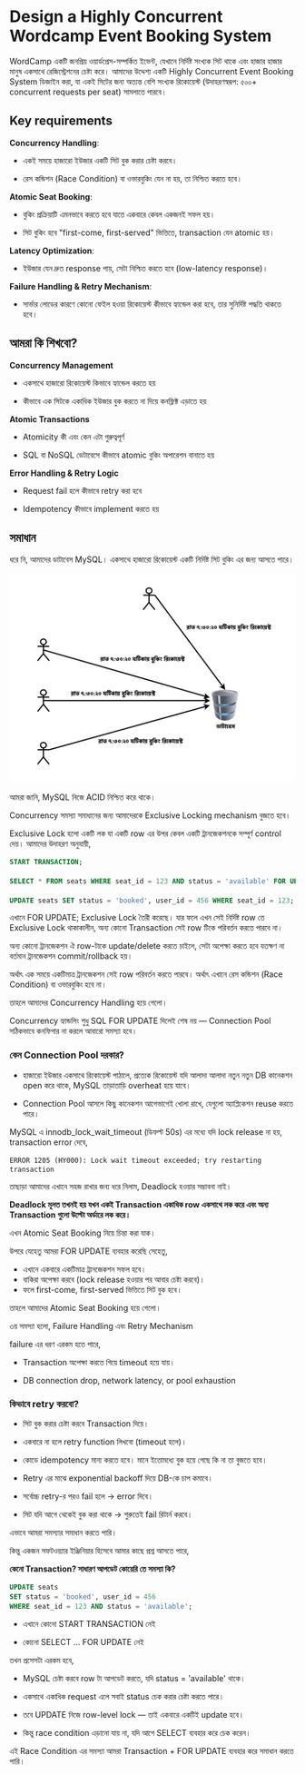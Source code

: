 # Design a Highly Concurrent Wordcamp Event Booking System

WordCamp একটি জনপ্রিয় ওয়ার্ডপ্রেস-সম্পর্কিত ইভেন্ট, যেখানে নির্দিষ্ট সংখ্যক সিট থাকে এবং হাজার হাজার মানুষ একসাথে রেজিস্ট্রেশনের চেষ্টা করে। আমাদের উদ্দেশ্য একটি Highly Concurrent Event Booking System ডিজাইন করা, যা একই সিটের জন্য অত্যন্ত বেশি সংখ্যক রিকোয়েস্ট (উদাহরণস্বরূপ: ৫০০+ concurrent requests per seat) সামলাতে পারবে।

## Key requirements

**Concurrency Handling**:

- একই সময়ে হাজারো ইউজার একটি সিট বুক করার চেষ্টা করবে।

- রেস কন্ডিশন (Race Condition) বা ওভারবুকিং যেন না হয়, তা নিশ্চিত করতে হবে।

**Atomic Seat Booking**:

- বুকিং প্রক্রিয়াটি এমনভাবে করতে হবে যাতে একবারে কেবল একজনই সফল হয়।

- সিট বুকিং হবে "first-come, first-served" ভিত্তিতে, transaction যেন atomic হয়।

**Latency Optimization**:

- ইউজার যেন দ্রুত response পায়, সেটা নিশ্চিত করতে হবে (low-latency response)।

**Failure Handling & Retry Mechanism**:

- সার্ভার লোডের কারণে কোনো ফেইল হওয়া রিকোয়েস্ট কীভাবে হ্যান্ডেল করা হবে, তার সুনির্দিষ্ট পদ্ধতি থাকতে হবে।

## আমরা কি শিখবো?

**Concurrency Management**

- একসাথে হাজারো রিকোয়েস্ট কিভাবে হ্যান্ডেল করতে হয়

- কীভাবে এক সিটকে একাধিক ইউজার বুক করতে না দিয়ে কনফ্লিক্ট এড়াতে হয়

**Atomic Transactions**

- Atomicity কী এবং কেন এটা গুরুত্বপূর্ণ

- SQL বা NoSQL ডেটাবেসে কীভাবে atomic বুকিং অপারেশন বানাতে হয়

**Error Handling & Retry Logic**

- Request fail হলে কীভাবে retry করা হবে

- Idempotency কীভাবে implement করতে হয়

## সমাধান

ধরে নি, আমাদের ডাটাবেস MySQL। একসাথে হাজারো রিকোয়েস্ট একটি নির্দিষ্ট সিট বুকিং এর জন্য আসতে পারে।

<p align="center">
  <img src="./images/concurrency-1.png" alt="concurrency">
</p>

আমরা জানি, MySQL নিজে ACID নিশ্চিত করে থাকে।

Concurrency সমস্যা সমাধানের জন্য আমাদেরকে Exclusive Locking mechanism বুজতে হবে।

Exclusive Lock হলো একটি লক যা একটি row এর উপর কেবল একটি ট্রানজেকশনকে সম্পূর্ণ control দেয়। আমাদের উদাহরণ অনুযায়ী,

```sql
START TRANSACTION;

SELECT * FROM seats WHERE seat_id = 123 AND status = 'available' FOR UPDATE;

UPDATE seats SET status = 'booked', user_id = 456 WHERE seat_id = 123; COMMIT;
```

এখানে FOR UPDATE; Exclusive Lock তৈরী করেছে। যার ফলে এখন সেই নির্দিষ্ট row তে Exclusive Lock থাকাকালীন, অন্য কোনো Transaction সেই row টিকে পরিবর্তন করতে পারবে না।

অন্য কোনো ট্রানজেকশন ঐ row-টাকে update/delete করতে চাইলে, সেটা অপেক্ষা করতে হবে যতক্ষণ না বর্তমান ট্রানজেকশন commit/rollback হয়।

অর্থাৎ এক সময়ে একটিমাত্র ট্রানজেকশন সেই row পরিবর্তন করতে পারবে। অর্থাৎ এখানে রেস কন্ডিশন (Race Condition) বা ওভারবুকিং হবে না।

তাহলে আমাদের Concurrency Handling হয়ে গেলো।

Concurrency হ্যান্ডলিং শুধু SQL FOR UPDATE দিলেই শেষ নয় — Connection Pool সঠিকভাবে কনফিগার না করলে আবারো সমস্যা হবে।

### কেন Connection Pool দরকার?

- হাজারো ইউজার একসাথে রিকোয়েস্ট পাঠালে, প্রত্যেক রিকোয়েস্ট যদি আলাদা আলাদা নতুন নতুন DB কানেকশন open করে থাকে, MySQL তাড়াতাড়ি overheat হয়ে যাবে।

- Connection Pool আসলে কিছু কানেকশন আগেভাগেই খোলা রাখে, যেগুলো অ্যাপ্লিকেশন reuse করতে পারে।

MySQL এ innodb_lock_wait_timeout (ডিফল্ট 50s) এর মধ্যে যদি lock release না হয়, transaction error দেবে,

```
ERROR 1205 (HY000): Lock wait timeout exceeded; try restarting transaction
```

তাছাড়া আমাদের এখানে সহজ রাখার জন্য ধরে নিলাম, Deadlock হওয়ার সম্ভাবনা নাই।

**Deadlock মূলত তখনই হয় যখন একই Transaction একাধিক row একসাথে লক করে এবং অন্য Transaction গুলো উল্টো অর্ডারে লক করে।**

এখন Atomic Seat Booking নিয়ে চিন্তা করা যাক।

উপরে যেহেতু আমরা FOR UPDATE ব্যবহার করেছি সেহেতু,

- এখানে একবারে একটিমাত্র ট্রানজেকশন সফল হবে।
- বাকিরা অপেক্ষা করবে (lock release হওয়ার পর আবার চেষ্টা করবে)।
- ফলে first-come, first-served ভিত্তিতে সিট বুক হবে।

তাহলে আমাদের Atomic Seat Booking হয়ে গেলো।

৩য় সমস্যা হলো, Failure Handling এবং Retry Mechanism

failure এর ধরণ এরকম হতে পারে,

- Transaction অপেক্ষা করতে গিয়ে timeout হয়ে যায়।

- DB connection drop, network latency, or pool exhaustion

### কিভাবে retry করবো?

- সিট বুক করার চেষ্টা করবে Transaction দিয়ে।

- একবারে না হলে retry function লিখবো (timeout হলে)।

- কোডে idempotency মান্য করতে হবে। মানে ইতোমধ্যে বুক হয়ে গেছে কি না তা বুজতে হবে।

- Retry এর মাঝে exponential backoff দিয়ে DB-কে চাপ কমাবে।

- সর্বোচ্চ retry-র পরও fail হলে → error দিবে।

- সিট যদি আগে থেকেই বুক করা থাকে → শুরুতেই fail রিটার্ন করবে।

এভাবে আমরা সমস্যার সমাধান করতে পারি।

কিন্তু একজন সফটওয়্যার ইঞ্জিনিয়ার হিসেবে আমার কাছে প্রশ্ন আসতে পারে,

**কেনো Transaction? সাধারণ আপডেট কোয়েরি তে সমস্যা কি?**

```sql
UPDATE seats
SET status = 'booked', user_id = 456
WHERE seat_id = 123 AND status = 'available';
```

- এখানে কোনো START TRANSACTION নেই

- কোনো SELECT ... FOR UPDATE নেই

তখন প্রসেসটা এরকম হবে,

- MySQL চেষ্টা করবে row টা আপডেট করতে, যদি status = 'available' থাকে।

- একসাথে একাধিক request এলে সবাই status চেক করার চেষ্টা করতে পারে।

- তবে UPDATE নিজে row-level lock — তাই একবারে একটিই update হবে।

- কিন্তু race condition এড়ানো যায় না, যদি আগে SELECT ব্যবহার করে চেক করেন।

এই Race Condition এর সমস্যা আমরা Transaction + FOR UPDATE ব্যবহার করে সমাধান করতে পারি।
